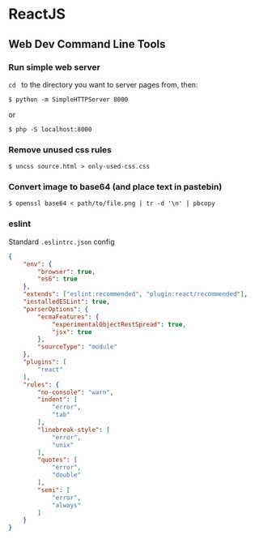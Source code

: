 # ReactJS



<a name="webdevCLI"></a>

## Web Dev Command Line Tools

### Run simple web server

`cd	` to the directory you want to server pages from, then:

	$ python -m SimpleHTTPServer 8000
	
or

	$ php -S localhost:8000

### Remove unused css rules

	$ uncss source.html > only-used-css.css
	
### Convert image to base64 (and place text in pastebin)

	$ openssl base64 < path/to/file.png | tr -d '\n' | pbcopy
	
### eslint

Standard `.eslintrc.json` config

```json
{
    "env": {
        "browser": true,
        "es6": true
    },
    "extends": ["eslint:recommended", "plugin:react/recommended"],
    "installedESLint": true,
    "parserOptions": {
        "ecmaFeatures": {
            "experimentalObjectRestSpread": true,
            "jsx": true
        },
        "sourceType": "module"
    },
    "plugins": [
        "react"
    ],
    "rules": {
        "no-console": "warn",
        "indent": [
            "error",
            "tab"
        ],
        "linebreak-style": [
            "error",
            "unix"
        ],
        "quotes": [
            "error",
            "double"
        ],
        "semi": [
            "error",
            "always"
        ]
    }
}
```
